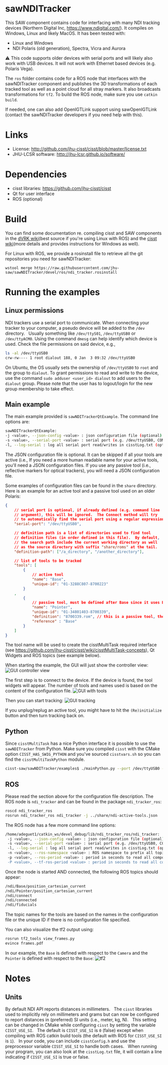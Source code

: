 # sawNDITracker

This SAW component contains code for interfacing with many NDI tracking devices (Northern Digital Inc, https://www.ndigital.com/).  It compiles on Windows, Linux and likely MacOS.  It has been tested with:
  * Linux and Windows
  * NDI Polaris (old generation), Spectra, Vicra and Aurora

:warning: This code supports older devices with serial ports and will likely also work with USB devices.  It will not work with Ethernet based devices (e.g. Polaris Vega).

The `ros` folder contains code for a ROS node that interfaces with the sawNDITracker component and publishes the 3D transformations of each tracked tool as well as a point cloud for all stray markers.  It also broadcasts transformations for `tf2`.  To build the ROS node, make sure you use `catkin build`.

If needed, one can also add OpenIGTLink support using sawOpenIGTLink (contact the sawNDITracker developers if you need help with this).

# Links
 * License: http://github.com/jhu-cisst/cisst/blob/master/license.txt
 * JHU-LCSR software: http://jhu-lcsr.github.io/software/

# Dependencies
 * cisst libraries: https://github.com/jhu-cisst/cisst
 * Qt for user interface
 * ROS (optional)

# Build

You can find some documentation re. compiling cisst and SAW components in the [dVRK wiki](https://github.com/jhu-dvrk/sawIntuitiveResearchKit/wiki/CatkinBuild#catkin-build-and-rosinstall)(best source if you're using Linux with ROS) and the [cisst wiki](https://github.com/jhu-cisst/cisst/wiki/Compiling-cisst-and-SAW-with-CMake)(more details and provides instructions for Windows as well).

For Linux with ROS, we provide a rosinstall file to retrieve all the git repositories you need for sawNDITracker:
```
wstool merge https://raw.githubusercontent.com/jhu-saw/sawNDITracker/devel/ros/ndi_tracker.rosinstall
```

# Running the examples
 
## Linux permissions
 
NDI trackers use a serial port to communicate.  When connecting your tracker to your computer, a pseudo device will be added to the `/dev` directory.   Usually something like `/dev/ttyS01`, `/dev/ttyUSB0` or `/dev/ttyACM0`.  Using the command `dmesg` can help identify which device is used.  Check the file permissions on said device, e.g.,
```sh
ls -al /dev/ttyUSB0 
crw-rw---- 1 root dialout 188, 0 Jan  3 09:32 /dev/ttyUSB0
```
On Ubuntu, the OS usually sets the ownership of `/dev/ttyUSB0` to `root` and the group to `dialout`.   To grant permissions to read and write to the device, use the command `sudo adduser <user_id> dialout` to add users to the `dialout` group.   Please note that the user has to logout/login for the new group membership to take effect.
 
## Main example
 
The main example provided is `sawNDITrackerQtExample`.  The command line options are:
```sh
sawNDITrackerQtExample:
-j <value>, --json-config <value> : json configuration file (optional)
-s <value>, --serial-port <value> : serial port (e.g. /dev/ttyUSB0, COM...) (optional)
-l, --log-serial : log all serial port read/writes in cisstLog.txt (optional)
```

The JSON configuration file is optional.  It can be skipped if all your tools are active (i.e., If you need a more human readable name for your active tools, you'll need a JSON configuration files.  If you use any passive tool (i.e., reflective markers for optical trackers), you will need a JSON configuration file.

Some examples of configuration files can be found in the `share` directory.  Here is an example for an active tool and a passive tool used on an older Polaris:
```json
{
    // serial port is optional, if already defined (e.g. command line
    // argument), this will be ignored.  The Connect method will try
    // to automatically find the serial port using a regular expression
    "serial-port": "/dev/ttyUSB0",

    // definition path is a list of directories used to find tool
    // definition files (in order defined in this file).  By default,
    // the search path include the current working directory as well
    // as the source directory with suffix "share/roms" at the tail.
    "definition-path": ["/a_directory", "/another_directory"],

    // list of tools to be tracked
    "tools": [
        {
            // active tool
            "name": "Base",
            "unique-id": "01-3288C807-8700223"
        }
	,
        {
            // passive tool, must be defined after Base since it uses Base as reference frame
            "name": "Pointer",
            "unique-id": "01-34801403-8700339",
            "definition": "8700339.rom", // this is a passive tool, the definition has to be provided
            "reference" : "Base"
        }
    ]
}
```

The tool name will be used to create the cisstMultiTask required interface (see https://github.com/jhu-cisst/cisst/wiki/cisstMultiTask-concepts), Qt Widgets and ROS topics (see example below).

When starting the example, the GUI will just show the controller view:
![GUI controller view](doc/gui-on-start.png "GUI on start, controller view")

The first step is to connect to the device.   If the device is found, the tool widgets will appear.  The number of tools and names used is based on the content of the configuration file.
![GUI with tools](doc/gui-after-connect.png "GUI after connection, tools widgets should appear")

Then you can start tracking:
![GUI tracking](doc/gui-tracking.png "GUI tracking, when visible the timestamp should turn green")

If you unplug/replug an active tool, you might have to hit the `(Re)initialize` button and then turn tracking back on.

## Python

Since `cisstMultiTask` has a nice Python interface it is possible to use the `sawNDITracker` from Python.  Make sure you compiled `cisst` with the CMake option `CISST_HAS_SWIG_PYTHON` and you've sourced `cisstvars.sh` so you can find the `cisstMultiTaskPython` module.

```sh
cisst-saw/sawNDITracker/examples$ ./mainPython.py --port /dev/ttyUSB0 --json ../share/ndi-active-tools.json
```

## ROS

Please read the section above for the configuration file description.  The ROS node is `ndi_tracker` and can be found in the package `ndi_tracker_ros`:
```sh
roscd ndi_tracker_ros
rosrun ndi_tracker_ros ndi_tracker -j ../share/ndi-active-tools.json 
```

The ROS node has a few more command line options:
```sh
/home/adeguet1/catkin_ws/devel_debug/lib/ndi_tracker_ros/ndi_tracker:
 -j <value>, --json-config <value> : json configuration file (optional)
 -s <value>, --serial-port <value> : serial port (e.g. /dev/ttyUSB0, COM...) (optional)
 -l, --log-serial : log all serial port read/writes in cisstLog.txt (optional)
 -n <value>, --ros-namespace <value> : ROS namespace to prefix all topics, must have start and end "/" (default /ndi/) (optional)
 -p <value>, --ros-period <value> : period in seconds to read all components and publish (default 0.02, 20 ms, 50Hz).  There is no point to have a period higher than the tracker's period (optional)
 -P <value>, --tf-ros-period <value> : period in seconds to read all components and broadcast tf2 (default 0.02, 20 ms, 50Hz).  There is no point to have a period higher than the tracker's period (optional)
```

Once the node is started AND connected, the following ROS topics should appear:
```sh
/ndi/Base/position_cartesian_current
/ndi/Pointer/position_cartesian_current
/ndi/connect
/ndi/connected
/ndi/fiducials
```

The topic names for the tools are based on the names in the configuration file or the unique ID if there is no configuration file specified.

You can also visualize the tf2 output using:
```sh
rosrun tf2_tools view_frames.py
evince frames.pdf 
```

In our example, the `Base` is defined with respect to the `Camera` and the `Pointer` is defined with respect to the `Base`:
![tf2](doc/frames.png "tf2")

# Notes

## Units

By default NDI API reports distances in millimeters.   The `cisst` libraries used to implicitly rely on millimeters and grams but can now be configured to report distances in (preferred) SI units (i.e., meter, kg, N).   This setting can be changed in CMake while configuring `cisst` by setting the variable `CISST_USE_SI`.   The default is `CISST_USE_SI` is `0` (false) except when compiling with ROS catkin build tools (the default with ROS for `CISST_USE_SI` is `1`).   In your code, you can include `cisstConfig.h` and use the preprocessor variable `CISST_USE_SI` to handle both cases.   When running your program, you can also look at the `cisstLog.txt` file, it will contain a line indicating if `CISST_USE_SI` is true or false.
